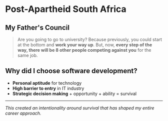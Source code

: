 # Post-Apartheid South Africa

## My Father's Council

> Are you going to go to university? Because previously, you could start at the bottom and **work your way up**. But, now, **every step of the way, there will be 8 other people competing against you** for the same job.

## Why did I choose software development?

- **Personal aptitude** for technology
- **High barrier to entry** in IT industry
- **Strategic decision making** + opportunity + ability = survival

---

*This created an intentionality around survival that has shaped my entire career approach.* 